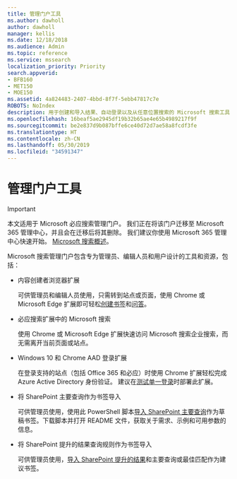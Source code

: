```yaml
---
title: 管理门户工具
ms.author: dawholl
author: dawholl
manager: kellis
ms.date: 12/18/2018
ms.audience: Admin
ms.topic: reference
ms.service: mssearch
localization_priority: Priority
search.appverid:
- BFB160
- MET150
- MOE150
ms.assetid: 4a824483-2407-4bbd-8f7f-5ebb47817c7e
ROBOTS: NoIndex
description: 用于创建和导入结果、自动登录以及从任意位置搜索的 Microsoft 搜索工具概述
ms.openlocfilehash: 16beaf5ae2945df19b32b65ae4e65b4989217f9f
ms.sourcegitcommit: be2e837d9b087bffe6ce40d72d7ae58a8fcdf3fe
ms.translationtype: HT
ms.contentlocale: zh-CN
ms.lasthandoff: 05/30/2019
ms.locfileid: "34591347"
---
```

# <a name="admin-portal-tools"></a>管理门户工具

> [!IMPORTANT]
> 本文适用于 Microsoft 必应搜索管理门户。 我们正在将该门户迁移至 Microsoft 365 管理中心，并且会在迁移后将其删除。 我们建议你使用 Microsoft 365 管理中心快速开始。 [Microsoft 搜索概述](overview-microsoft-search.md)。
    
Microsoft 搜索管理门户包含专为管理员、编辑人员和用户设计的工具和资源，包括：
  
- 内容创建者浏览器扩展
    
    可供管理员和编辑人员使用，只需转到站点或页面，使用 Chrome 或 Microsoft Edge 扩展即可轻松[创建书签](create-bookmarks.md)和[问答](create-qas.md)。 
    
- 必应搜索扩展中的 Microsoft 搜索
    
    使用 Chrome 或 Microsoft Edge 扩展快速访问 Microsoft 搜索企业搜索，而无需离开当前页面或站点。
    
- Windows 10 和 Chrome AAD 登录扩展
    
    在登录支持的站点（包括 Office 365 和必应）时使用 Chrome 扩展轻松完成 Azure Active Directory 身份验证。 建议在[测试单一登录](test-single-sign-on.md)时部署此扩展。
    
- 将 SharePoint 主要查询作为书签导入
    
    可供管理员使用，使用此 PowerShell 脚本[导入 SharePoint 主要查询](import-sharepoint-promoted-results-and-top-queries.md)作为草稿书签。下载脚本并打开 README 文件，获取关于需求、示例和可用参数的信息。 
    
- 将 SharePoint 提升的结果查询规则作为书签导入
    
    可供管理员使用，[导入 SharePoint 提升的结果](import-sharepoint-promoted-results-and-top-queries.md)和主要查询或最佳匹配作为建议书签。 

  

